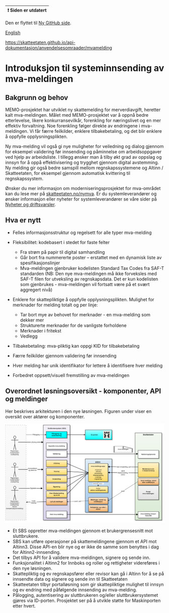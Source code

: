 | :exclamation:  Siden er utdatert   |
|-----------------------------------------|
Den er flyttet til [Ny GitHub side](https://skatteetaten.github.io/api-dokumentasjon/anvendelsesomraader/mvamelding).

[English](https://skatteetaten.github.io/mva-meldingen/frontpage_eng)

https://skatteetaten.github.io/api-dokumentasjon/anvendelsesomraader/mvamelding

# Introduksjon til systeminnsending av mva-meldingen

## Bakgrunn og behov

MEMO-prosjektet har utviklet ny skattemelding for merverdiavgift, heretter kalt mva-meldingen. Målet med MEMO-prosjektet var å oppnå bedre etterlevelse, likere konkurransevilkår, forenkling for næringslivet og en mer effektiv forvaltning. Noe forenkling følger direkte av endringene i mva-meldingen. Vi får færre feilkilder, enklere tilbakebetaling, og det blir enklere å oppfylle opplysningsplikten.

Ny mva-melding vil også gi nye muligheter for veiledning og dialog gjennom for eksempel validering før innsending og påminnelse om arbeidsoppgaver ved hjelp av arbeidsliste. I tillegg ønsker man å tilby økt grad av oppslag og innsyn for å oppå effektivisering og trygghet gjennom digital avstemming. Ny melding gir også bedre samspill mellom regnskapssystemene og Altinn / Skatteetaten, for eksempel gjennom automatisk kvittering til regnskapssystem.

Ønsker du mer informasjon om moderniseringsprosjektet for mva-området kan du lese mer på [skatteetaten.no/nymva](http://skatteetaten.no/nymva).
Er du systemleverandører og ønsker informasjon eller nyheter for systemleverandører se våre sider på [Nyheter og driftsvarsler](https://skatteetaten.github.io/api-dokumentasjon/nyheter-og-driftsvarsler).

## Hva er nytt

- Felles informasjonsstruktur og regelsett for alle typer mva-melding
- Fleksibilitet: kodebasert i stedet for faste felter

  - Fra strøm på papir til digital samhandling
  - Går bort fra nummererte poster – erstattet med en dynamisk liste av spesifikasjonslinjer
  - Mva-meldingen gjenbruker kodelisten Standard Tax Codes fra SAF-T standarden (NB: Den nye mva-meldingen må ikke forveksles med SAF-T filen for utveksling av regnskapsdata. Det er kun kodelisten som gjenbrukes - mva-meldingen vil fortsatt være på et svært aggregert nivå)

- Enklere for skattepliktige å oppfylle opplysningsplikten. Mulighet for merknader for melding totalt og per linje:
  - Tar bort mye av behovet for merknader - en mva-melding som dekker mer
  - Strukturerte merknader for de vanligste forholdene
  - Merknader i fritekst
  - Vedlegg
- Tilbakebetaling: mva-pliktig kan oppgi KID for tilbakebetaling
- Færre feilkilder gjennom validering før innsending
- Hver melding har unik identifikator for lettere å identifisere hver melding
- Forbedret oppsett/visuell fremstilling av mva-meldingen

## Overordnet løsningsoversikt - komponenter, API og meldinger

Her beskrives arkitekturen i den nye løsningen. Figuren under viser en oversikt over aktører og komponenter.

![mva-meldingen_oversikt.png](mva-meldingen_oversikt.png)

- Et SBS oppretter mva-meldingen gjennom et brukergrensesnitt mot sluttbrukere.
- SBS kan utføre operasjoner på skattemeldingene gjennom et API mot Altinn3. Disse API-en blir nye og er ikke de samme som benyttes i dag for Altinn2-innsending.
- Det tilbys API for å validere mva-meldingen, signere og sende inn.
- Funksjonalitet i Altinn2 for Innboks og roller og rettigheter videreføres i den nye løsningen.
- Skattepliktig og ev regnskapsfører eller revisor kan gå i Altinn for å se på innsendte data og signere og sende inn til Skatteetaten
- Skatteetaten tilbyr portalløsning som gir skattepliktige mulighet til innsyn og ev endring med påfølgende innsending av mva-melding.
- Pålogging, autentisering av sluttbrukeren og/eller sluttbrukersystemet gjøres via ID-porten. Prosjektet ser på å utvikle støtte for Maskinporten etter hvert.

